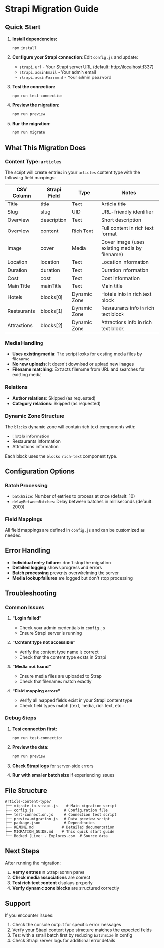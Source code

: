 # Strapi Migration Guide

## Quick Start

1. **Install dependencies:**
   ```bash
   npm install
   ```

2. **Configure your Strapi connection:**
   Edit `config.js` and update:
   - `strapi.url` - Your Strapi server URL (default: http://localhost:1337)
   - `strapi.adminEmail` - Your admin email
   - `strapi.adminPassword` - Your admin password

3. **Test the connection:**
   ```bash
   npm run test-connection
   ```

4. **Preview the migration:**
   ```bash
   npm run preview
   ```

5. **Run the migration:**
   ```bash
   npm run migrate
   ```

## What This Migration Does

### Content Type: `articles`

The script will create entries in your `articles` content type with the following field mappings:

| CSV Column | Strapi Field | Type | Notes |
|------------|--------------|------|-------|
| Title | title | Text | Article title |
| Slug | slug | UID | URL-friendly identifier |
| Overview | description | Text | Short description |
| Overview | content | Rich Text | Full content in rich text format |
| Image | cover | Media | Cover image (uses existing media by filename) |
| Location | location | Text | Location information |
| Duration | duration | Text | Duration information |
| Cost | cost | Text | Cost information |
| Main Title | mainTitle | Text | Main title |
| Hotels | blocks[0] | Dynamic Zone | Hotels info in rich text block |
| Restaurants | blocks[1] | Dynamic Zone | Restaurants info in rich text block |
| Attractions | blocks[2] | Dynamic Zone | Attractions info in rich text block |

### Media Handling

- **Uses existing media**: The script looks for existing media files by filename
- **No new uploads**: It doesn't download or upload new images
- **Filename matching**: Extracts filename from URL and searches for existing media

### Relations

- **Author relations**: Skipped (as requested)
- **Category relations**: Skipped (as requested)

### Dynamic Zone Structure

The `blocks` dynamic zone will contain rich text components with:
- Hotels information
- Restaurants information  
- Attractions information

Each block uses the `blocks.rich-text` component type.

## Configuration Options

### Batch Processing
- `batchSize`: Number of entries to process at once (default: 10)
- `delayBetweenBatches`: Delay between batches in milliseconds (default: 2000)

### Field Mappings
All field mappings are defined in `config.js` and can be customized as needed.

## Error Handling

- **Individual entry failures** don't stop the migration
- **Detailed logging** shows progress and errors
- **Batch processing** prevents overwhelming the server
- **Media lookup failures** are logged but don't stop processing

## Troubleshooting

### Common Issues

1. **"Login failed"**
   - Check your admin credentials in `config.js`
   - Ensure Strapi server is running

2. **"Content type not accessible"**
   - Verify the content type name is correct
   - Check that the content type exists in Strapi

3. **"Media not found"**
   - Ensure media files are uploaded to Strapi
   - Check that filenames match exactly

4. **"Field mapping errors"**
   - Verify all mapped fields exist in your Strapi content type
   - Check field types match (text, media, rich text, etc.)

### Debug Steps

1. **Test connection first:**
   ```bash
   npm run test-connection
   ```

2. **Preview the data:**
   ```bash
   npm run preview
   ```

3. **Check Strapi logs** for server-side errors

4. **Run with smaller batch size** if experiencing issues

## File Structure

```
Article-content-type/
├── migrate-to-strapi.js    # Main migration script
├── config.js              # Configuration file
├── test-connection.js     # Connection test script
├── preview-migration.js   # Data preview script
├── package.json           # Dependencies
├── README.md             # Detailed documentation
├── MIGRATION_GUIDE.md    # This quick start guide
└── Booked (Live) - Explores.csv  # Source data
```

## Next Steps

After running the migration:

1. **Verify entries** in Strapi admin panel
2. **Check media associations** are correct
3. **Test rich text content** displays properly
4. **Verify dynamic zone blocks** are structured correctly

## Support

If you encounter issues:
1. Check the console output for specific error messages
2. Verify your Strapi content type structure matches the expected fields
3. Test with a small batch first by reducing `batchSize` in config
4. Check Strapi server logs for additional error details


